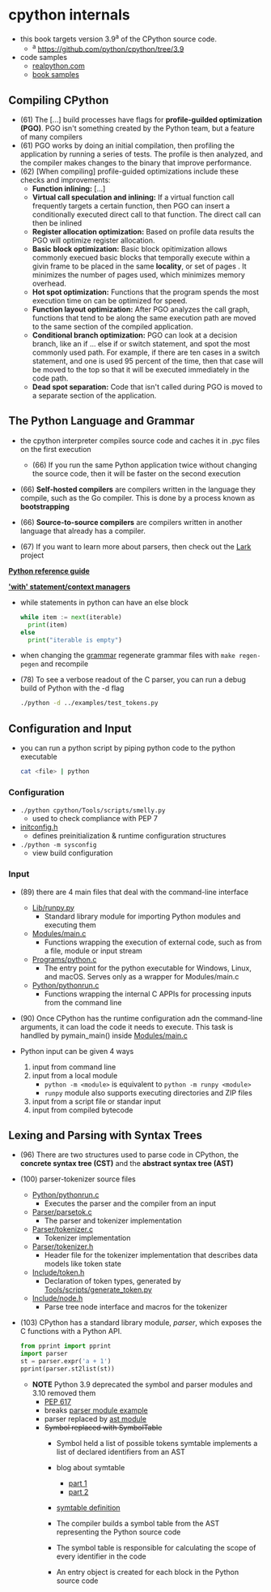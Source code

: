 # cpython internals
- this book targets version 3.9<sup>a</sup> of the CPython source code.
    - <sup>a</sup> https://github.com/python/cpython/tree/3.9
- code samples 
  - [realpython.com](https://realpython.com/cpython-internals/resources)
  - [book samples](https://github.com/tonybaloney/cpython-book-samples)

## Compiling CPython
- (61) The \[...\] build processes have flags for **profile-guilded optimization (PGO)**. PGO isn't something created by the Python team, but a feature of many compilers
- (61) PGO works by doing an initial compilation, then profiling the application by running a series of tests. The profile is then analyzed, and the compiler makes changes to the binary that improve performance.
- (62) \[When compiling\] profile-guided optimizations include these checks and improvements:
  - **Function inlining:** \[...\]
  - **Virtual call speculation and inlining:** If a virtual function call frequently targets a certain function, then PGO can insert a conditionally executed direct call to that function. The direct call can then be inlined
  - **Register allocation optimization:** Based on profile data results the PGO will optimize register allocation.
  - **Basic block optimization:** Basic block opitimization allows commonly execued basic blocks that temporally execute within a givin frame to be placed in the same **locality**, or set of pages . It minimizes the number of pages used, which minimizes memory overhead.
  - **Hot spot optimization:** Functions that the program spends the most execution time on can be optimized for speed.
  - **Function layout optimization:** After PGO analyzes the call graph, functions that tend to be along the same execution path are moved to the same section of the compiled application.
  - **Conditional branch optimization:** PGO can look at a decision branch, like an if ... else if or switch statement, and spot the most commonly used path. For example, if there are ten cases in a switch statement, and one is used 95 percent of the time, then that case will be moved to the top so that it will be executed immediately in the code path.
  - **Dead spot separation:** Code that isn't called during PGO is moved to a separate section of the application. 

## The Python Language and Grammar
- the cpython interpreter compiles source code and caches it in .pyc files on the first execution
  - (66) If you run the same Python application twice without changing the source code, then it will be faster on the second execution

- (66) **Self-hosted compilers** are compilers written in the language they compile, such as the Go compiler. This is done by a process known as **bootstrapping**
- (66) **Source-to-source compilers** are compilers written in another language that already has a compiler.
- (67) If you want to learn more about parsers, then check out the [Lark](https://github.com/lark-parser/lark) project

**[Python reference guide](https://docs.python.org/3/reference)**

**['with' statement/context managers](https://dbader.org/blog/python-context-managers-and-with-statement)**

- while statements in python can have an else block
  ```python
  while item := next(iterable)
    print(item)
  else
    print("iterable is empty")
  ```

- when changing the [grammar](./cpython/Grammar/python.gram) regenerate grammar files with `make regen-pegen` and recompile

- (78) To see a verbose readout of the C parser, you can run a debug build of Python with the -d flag
  ```sh
  ./python -d ../examples/test_tokens.py
  ```

## Configuration and Input
- you can run a python script by piping python code to the python executable
  ```sh
  cat <file> | python
  ```

### Configuration
- `./python cpython/Tools/scripts/smelly.py` 
  - used to check compliance with PEP 7
- [initconfig.h](cpython/Include/cpython/initconfig.h)
  - defines preinitialization & runtime configuration structures
- `./python -m sysconfig`
  - view build configuration

### Input
- (89) there are 4 main files that deal with the command-line interface
  - [Lib/runpy.py](cpython/Lib/runpy.py)
    - Standard library module for importing Python modules and executing them
  - [Modules/main.c](cpython/Moduels/main.c)
    - Functions wrapping the execution of external code, such as from a file, module or input stream
  - [Programs/python.c](cpython/Programs/python.c)
    - The entry point for the python executable for Windows, Linux, and macOS. Serves only as a wrapper for Modules/main.c
  - [Python/pythonrun.c](cpython/Python/pythonrun.c)
    - Functions wrapping the internal C APPIs for processing inputs from the command line

- (90) Once CPython has the runtime configuration adn the command-line arguments, it can load the code it needs to execute. This task is handlled by pymain_main() inside [Modules/main.c](cpython/Modules/main.c)

- Python input can be given 4 ways
  1. input from command line
  1. input from a local module
      - `python -m <module>` is equivalent to `python -m runpy <module>`
      - `runpy` module also supports executing directories and ZIP files
  1. input from a script file or standar input
  1. input from compiled bytecode

## Lexing and Parsing with Syntax Trees

- (96) There are two structures used to parse code in CPython, the **concrete syntax tree (CST)** and the **abstract syntax tree (AST)**

- (100) parser-tokenizer source files
  - [Python/pythonrun.c](cpython/Python/pythonrun.c)
    - Executes the parser and the compiler from an input
  - [Parser/parsetok.c](cpython/Parser/parsetok.c)
    - The parser and tokenizer implementation
  - [Parser/tokenizer.c](cpython/Parser/tokenizer.c)
    - Tokenizer implementation
  - [Parser/tokenizer.h](cpython/Parser/tokenizer.h)
    - Header file for the tokenizer implementation that describes data models like token state
  - [Include/token.h](cpython/Include/token.h)
    - Declaration of token types, generated by [Tools/scripts/generate_token.py](cpython/Tools/scripts/generate_token.py)
  - [Include/node.h](cpython/Include/node.h)
    - Parse tree node interface and macros for the tokenizer

- (103) CPython has a standard library module, _parser_, which exposes the C functions with a Python API.
  ```python
  from pprint import pprint
  import parser
  st = parser.expr('a + 1')
  pprint(parser.st2list(st))
  ```
  - **NOTE** Python 3.9 deprecated the symbol and parser modules and 3.10 removed them
    - [PEP 617](https://peps.python.org/pep-0617/)
    - breaks [parser module example](examples/parser_lexer.py)
    - parser replaced by [ast module](https://docs.python.org/3.10/library/ast.html?highlight=parser#ast.parse)
    - ~~Symbol replaced with SymbolTable~~
      - Symbol held a list of possible tokens symtable implements a list of declared identifiers from an AST
      - blog about symtable
        - [part 1](https://eli.thegreenplace.net/2010/09/18/python-internals-symbol-tables-part-1/)
        - [part 2](https://eli.thegreenplace.net/2010/09/20/python-internals-symbol-tables-part-2/)

      - [symtable definition](./cpython/Python/symtable.c)
      - The compiler builds a symbol table from the AST representing the Python source code
      - The symbol table is responsible for calculating the scope of every identifier in the code
      - An entry object is created for each block in the Python source code
